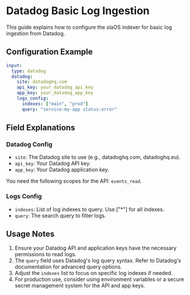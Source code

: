 # Datadog Basic Log Ingestion

This guide explains how to configure the slaOS indexer for basic log ingestion from Datadog.

## Configuration Example

```yaml
input:
  type: datadog
  datadog:
    site: datadoghq.com
    api_key: your_datadog_api_key
    app_key: your_datadog_app_key
    logs_config:
      indexes: ["main", "prod"]
      query: "service:my-app status:error"
```

## Field Explanations

### Datadog Config

- `site`: The Datadog site to use (e.g., datadoghq.com, datadoghq.eu).
- `api_key`: Your Datadog API key.
- `app_key`: Your Datadog application key.


You need the following scopes for the API: `events_read`.

### Logs Config

- `indexes`: List of log indexes to query. Use ["*"] for all indexes.
- `query`: The search query to filter logs.

## Usage Notes

1. Ensure your Datadog API and application keys have the necessary permissions to read logs.
2. The `query` field uses Datadog's log query syntax. Refer to Datadog's documentation for advanced query options.
3. Adjust the `indexes` list to focus on specific log indexes if needed.
4. For production use, consider using environment variables or a secure secret management system for the API and app keys.
